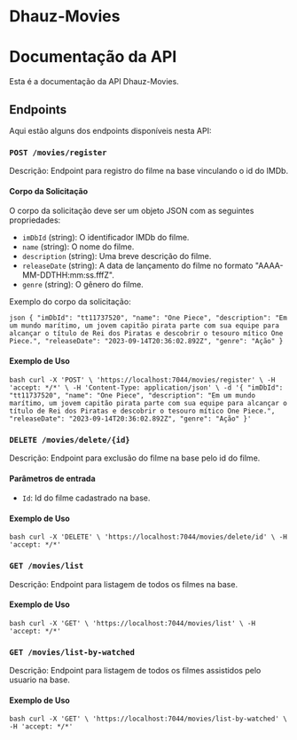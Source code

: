# Dhauz-Movies

# Documentação da API

Esta é a documentação da API Dhauz-Movies.

## Endpoints

Aqui estão alguns dos endpoints disponíveis nesta API:

### `POST /movies/register`

Descrição: Endpoint para registro do filme na base vinculando o id do IMDb.

#### Corpo da Solicitação

O corpo da solicitação deve ser um objeto JSON com as seguintes propriedades:

- `imDbId` (string): O identificador IMDb do filme.
- `name` (string): O nome do filme.
- `description` (string): Uma breve descrição do filme.
- `releaseDate` (string): A data de lançamento do filme no formato "AAAA-MM-DDTHH:mm:ss.fffZ".
- `genre` (string): O gênero do filme.

Exemplo do corpo da solicitação:

`json
{
    "imDbId": "tt11737520",
    "name": "One Piece",
    "description": "Em um mundo marítimo, um jovem capitão pirata parte com sua equipe para alcançar o título de Rei dos Piratas e descobrir o tesouro mítico One Piece.",
    "releaseDate": "2023-09-14T20:36:02.892Z",
    "genre": "Ação"
}`

#### Exemplo de Uso

`bash
curl -X 'POST' \
  'https://localhost:7044/movies/register' \
  -H 'accept: */*' \
  -H 'Content-Type: application/json' \
  -d '{
    "imDbId": "tt11737520",
    "name": "One Piece",
    "description": "Em um mundo marítimo, um jovem capitão pirata parte com sua equipe para alcançar o título de Rei dos Piratas e descobrir o tesouro mítico One Piece.",
    "releaseDate": "2023-09-14T20:36:02.892Z",
    "genre": "Ação"
}'`

### `DELETE /movies/delete/{id}`

Descrição: Endpoint para exclusão do filme na base pelo id do filme.

#### Parâmetros de entrada

- `Id`: Id do filme cadastrado na base.

#### Exemplo de Uso

`bash
curl -X 'DELETE' \
  'https://localhost:7044/movies/delete/id' \
  -H 'accept: */*'`
  
### `GET /movies/list`

Descrição: Endpoint para listagem de todos os filmes na base.

#### Exemplo de Uso

`bash
curl -X 'GET' \
  'https://localhost:7044/movies/list' \
  -H 'accept: */*'`

### `GET /movies/list-by-watched`

Descrição: Endpoint para listagem de todos os filmes assistidos pelo usuario na base.
  
#### Exemplo de Uso

`bash
curl -X 'GET' \
  'https://localhost:7044/movies/list-by-watched' \
  -H 'accept: */*'`